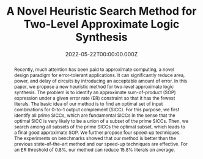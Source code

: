 ---
publication_types:
  - "2"
authors:
  - admin
  - Chen Zou
  - Weijiang Kong
  - Jie Han
  - Weikang Qian
abstract: Recently, much attention has been paid to approximate computing, a novel design paradigm for error-tolerant applications. It can significantly reduce area, power, and delay of circuits by introducing an acceptable amount of error. In this paper, we propose a new heuristic method for two-level approximate logic synthesis. The problem is to identify an approximate sum-of-product (SOP) expression under a given error rate (ER) constraint so that it has the fewest literals. The basic idea of our method is to find an optimal set of input combinations for 0-to-1 output complement (SICC). For this purpose, we first identify all prime SICCs, which are fundamental SICCs in the sense that the optimal SICC is very likely to be a union of a subset of the prime SICCs. Then, we search among all subsets of the prime SICCs the optimal subset, which leads to a final good approximate SOP. We further propose four speed-up techniques. The experiments on benchmarks showed that our method is better than the previous state-of-the-art method and our speed-up techniques are effective. For an ER threshold of 0.8%, our method can reduce 15.8% literals on average.
url_pdf: "https://ieeexplore.ieee.org/document/8599060"
url_dataset: ""
url_project: ""
publication_short: In IEEE Transactions on Computer-Aided Design of Integrated Circuits and Systems
url_source: "https://github.com/SJTU-ECTL/VECBEE"
url_video: ""
title: A Novel Heuristic Search Method for Two-Level Approximate Logic Synthesis
featured: false
tags: []
projects:
  - approximate-logic-synthesis
date: 2022-05-22T00:00:00.000Z
url_slides: ""
publishDate: 2022-05-22T00:00:00.000Z
url_poster: ""
url_code: ""
doi: ""
---